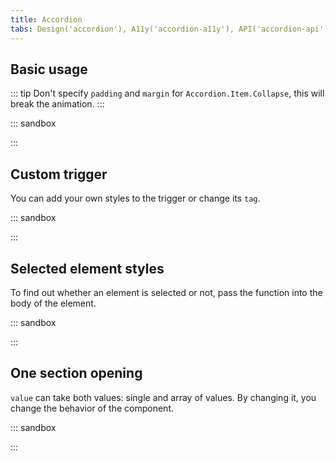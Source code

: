 ```yaml
---
title: Accordion
tabs: Design('accordion'), A11y('accordion-a11y'), API('accordion-api'), Example('accordion-code'), Changelog('accordion-changelog')
---
```


## Basic usage

::: tip
Don't specify `padding` and `margin` for `Accordion.Item.Collapse`, this will break the animation.
:::

::: sandbox

<script lang="tsx" src="examples/basic_usage.tsx"></script>

:::

## Custom trigger

You can add your own styles to the trigger or change its `tag`.

::: sandbox

<script lang="tsx" src="examples/custom_trigger.tsx"></script>

:::

## Selected element styles

To find out whether an element is selected or not, pass the function into the body of the element.

::: sandbox

<script lang="tsx" src="examples/selected_element_styles.tsx"></script>

:::

## One section opening

`value` can take both values: single and array of values. By changing it, you change the behavior of the component.

::: sandbox

<script lang="tsx" src="examples/one_section_opening.tsx"></script>

:::
